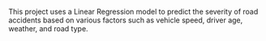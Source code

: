 This project uses a Linear Regression model to predict the severity of road accidents based on various factors such as vehicle speed, driver age, weather, and road type.
